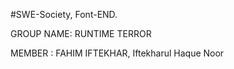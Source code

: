 #SWE-Society, Font-END.

GROUP NAME: RUNTIME TERROR




MEMBER    : FAHIM IFTEKHAR, Iftekharul Haque Noor
